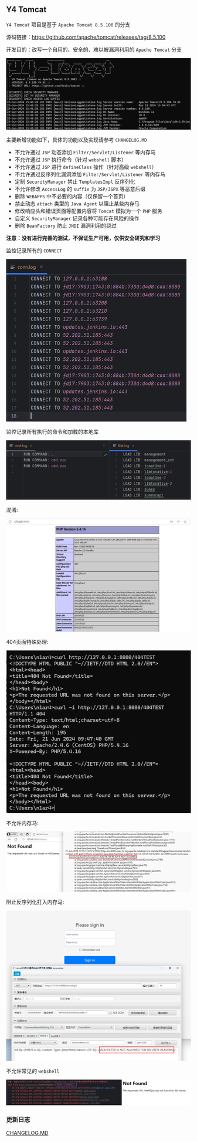 ## Y4 Tomcat

`Y4 Tomcat` 项目是基于 `Apache Tomcat 8.5.100` 的分支

源码链接：https://github.com/apache/tomcat/releases/tag/8.5.100

开发目的：改写一个自用的、安全的、难以被漏洞利用的 `Apache Tomcat` 分支

![](img/008.png)

主要新增功能如下，具体的功能以及实现请参考 `CHANGELOG.MD`

- 不允许通过 `JSP` 动态添加 `Filter/Servlet/Listener` 等内存马
- 不允许通过 `JSP` 执行命令（针对 `webshell` 脚本）
- 不允许通过 `JSP` 进行 `defineClass` 操作（针对高级 `webshell`）
- 不允许通过反序列化漏洞添加 `Filter/Servlet/Listener` 等内存马
- 定制 `SecurityManager` 禁止 `TemplatesImpl` 反序列化
- 不允许修改 `AccessLog` 的 `suffix` 为 `JSP/JSPX` 等恶意后缀
- 删除 `WEBAPPS` 中不必要的内容（仅保留一个首页）
- 禁止动态 `attach` 类型的 `Java Agent` 以阻止某些内存马
- 修改响应头和错误页面等配置内容将 `Tomcat` 模拟为一个 `PHP` 服务
- 自定义 `SecurityManager` 记录各种可能存在风险的操作
- 删除 `BeanFactory` 防止 `JNDI` 漏洞利用的绕过

**注意：没有进行完善的测试，不保证生产可用，仅供安全研究和学习**

监控记录所有的 `CONNECT`

![](img/005.png)

监控记录所有执行的命令和加载的本地库

![](img/006.png)

混淆:

![](img/001.png)

404页面特殊处理:

![](img/002.png)

不允许内存马:

![](img/003.png)

阻止反序列化打入内存马:

![](img/004.png)

不允许常见的 `webshell`

![](img/007.png)

### 更新日志

[CHANGELOG.MD](CHANGELOG.MD)
